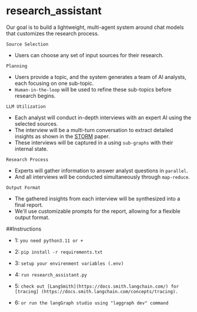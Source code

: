 # research_assistant

Our goal is to build a lightweight, multi-agent system around chat models that customizes the research process.

`Source Selection` 
* Users can choose any set of input sources for their research.
  
`Planning` 
* Users provide a topic, and the system generates a team of AI analysts, each focusing on one sub-topic.
* `Human-in-the-loop` will be used to refine these sub-topics before research begins.
  
`LLM Utilization`
* Each analyst will conduct in-depth interviews with an expert AI using the selected sources.
* The interview will be a multi-turn conversation to extract detailed insights as shown in the [STORM](https://arxiv.org/abs/2402.14207) paper.
* These interviews will be captured in a using `sub-graphs` with their internal state. 
   
`Research Process`
* Experts will gather information to answer analyst questions in `parallel`.
* And all interviews will be conducted simultaneously through `map-reduce`.

`Output Format` 
* The gathered insights from each interview will be synthesized into a final report.
* We'll use customizable prompts for the report, allowing for a flexible output format. 


##Instructions

* 1:
`you need python3.11 or +` 

* 2:
`pip install -r requirements.txt`

* 3:
`setup your envirenment variables (.env)`

* 4:
`run research_assistant.py` 

* 5:
`check out [LangSmith](https://docs.smith.langchain.com/) for [tracing] (https://docs.smith.langchain.com/concepts/tracing).` 

* 6:
`or run the langGraph studio using "laggraph dev" command`


